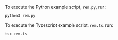 To execute the Python example script, `rem.py`, run:

```sh
python3 rem.py
```

To execute the Typescript example script, `rem.ts`, run:

```sh
tsx rem.ts
```